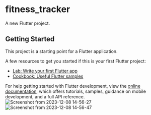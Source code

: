# fitness_tracker

A new Flutter project.

## Getting Started

This project is a starting point for a Flutter application.

A few resources to get you started if this is your first Flutter project:

- [Lab: Write your first Flutter app](https://docs.flutter.dev/get-started/codelab)
- [Cookbook: Useful Flutter samples](https://docs.flutter.dev/cookbook)

For help getting started with Flutter development, view the
[online documentation](https://docs.flutter.dev/), which offers tutorials,
samples, guidance on mobile development, and a full API reference.
![Screenshot from 2023-12-08 14-56-27](https://github.com/aaishafarooq/FitnessTracker/assets/79264812/7d29a359-8ad6-455e-aacb-e4afa7b1f61e)
![Screenshot from 2023-12-08 14-56-47](https://github.com/aaishafarooq/FitnessTracker/assets/79264812/cda8451b-7eb4-40e9-8a61-13afa08e86be)


